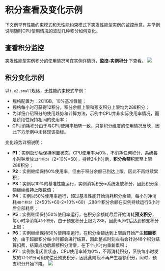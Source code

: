 # 积分查看及变化示例

下文例举有性能约束模式和无性能约束模式下突发性能型实例的监控示意，并举例说明随时CPU使用情况的波动几种积分如何变化。

## 查看积分监控
突发性能型实例积分的使用情况可在实例详情页，**监控-实例积分** 下查看。
 ![](https://img1.jcloudcs.com/cn/image/vm/cr-monitor.png)

## 积分变化示例
以`t.e2.small`规格，无性能约束模式举例：
* 规格配置为：2C1GB，10%基准性能；
* 规格每小时可获得12积分，积分余额上限和预支积分上限均为288积分；
* 为详细介绍积分的使用趋势和计算方法，示例中CPU并非实际使用率情况，而是阶段性保持相同的使用率；
* CPU消耗积分由于与CPU使用率趋势一致，只是积分维度的使用情况反映，因此下方示例中未体现该指标。

变化趋势详细说明：
* **P1**：实例启动后保持闲置状态，CPU使用率为0%，不消耗任何积分，系统每小时钟发放`12个积分`（2\*10%\*60），持续24小时后，**积分余额**积累至上限288积分；
* **P2**：实例继续保持0%使用率，但由于积分余额已到达上限，因此不再继续累积；
* **P3**：实例以10%的基准性能运行，实例消耗积分=系统发放积分，因此积分余额继续维持上限数值；
* **P4**：实例以50%使用率运行，超过基准性能开始消耗积分余额，每小时净消耗`48个积分`（2\*50%\*60-2\*10%\*60）,288个积分余额在实例持续运行6小时后全部耗尽；
* **P5**：实例继续保持50%使用率运行，在积分余额耗尽后开始消耗**预支积分**，每小时净消耗`48个积分`，由于预支积分上限为288，因此6小时后达到预支积分上限；
* **P6**：实例继续保持50%使用率运行，在积分余额达到上限后开始产生**超额积分**，由于超额积分每小时都会进行结算，因此整点时刻左右会针对48个积分结算扣费，结算成功后超额积分清零，在下个小时内重新累积；
* **P7**：实例恢复闲置状态，CPU使用率降为0%，不再消耗积分，系统每小时发放的`12个积分`可用来偿还预支积分，因此此阶段不再产生超额积分，同时，预支积分开始下降。
 ![](https://img1.jcloudcs.com/cn/image/vm/cr.png)

